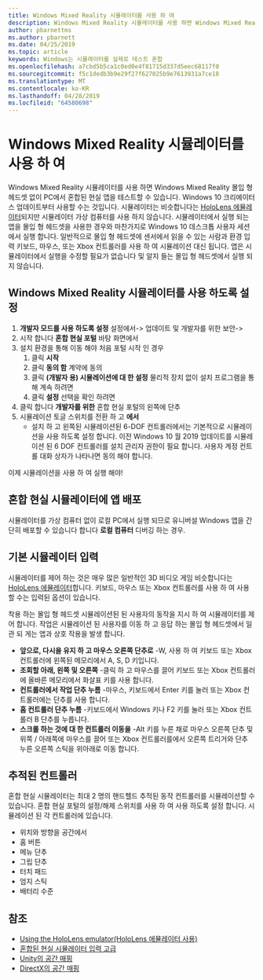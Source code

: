 ```yaml
---
title: Windows Mixed Reality 시뮬레이터를 사용 하 여
description: Windows Mixed Reality 시뮬레이터를 사용 하면 Windows Mixed Reality 몰입 형 헤드셋 없이 PC에서 혼합된 현실 앱을 테스트할 수 있습니다.
author: pbarnettms
ms.author: pbarnett
ms.date: 04/25/2019
ms.topic: article
keywords: Windows는 시뮬레이터를 실제로 테스트 혼합
ms.openlocfilehash: a7cbd5b5ca1c0ed0e4f81715d337d5eec68117f0
ms.sourcegitcommit: f5c1dedb3b9e29f27f627025b9e7613931a7ce18
ms.translationtype: MT
ms.contentlocale: ko-KR
ms.lasthandoff: 04/28/2019
ms.locfileid: "64580698"
---
```

# <a name="using-the-windows-mixed-reality-simulator"></a>Windows Mixed Reality 시뮬레이터를 사용 하 여

Windows Mixed Reality 시뮬레이터를 사용 하면 Windows Mixed Reality 몰입 형 헤드셋 없이 PC에서 혼합된 현실 앱을 테스트할 수 있습니다. Windows 10 크리에이터 스 업데이트부터 사용할 수는 것입니다. 시뮬레이터는 비슷합니다는 [HoloLens 에뮬레이터](using-the-hololens-emulator.md)되지만 시뮬레이터 가상 컴퓨터를 사용 하지 않습니다. 시뮬레이터에서 실행 되는 앱을 몰입 형 헤드셋을 사용한 경우와 마찬가지로 Windows 10 데스크톱 사용자 세션에서 실행 합니다. 일반적으로 몰입 형 헤드셋에 센서에서 읽을 수 있는 사람과 환경 입력 키보드, 마우스, 또는 Xbox 컨트롤러를 사용 하 여 시뮬레이션 대신 됩니다. 앱은 시뮬레이터에서 실행을 수정할 필요가 없습니다 및 알지 들는 몰입 형 헤드셋에서 실행 되지 않습니다.

## <a name="enabling-the-windows-mixed-reality-simulator"></a>Windows Mixed Reality 시뮬레이터를 사용 하도록 설정

1. **개발자 모드를 사용 하도록 설정** 설정에서-> 업데이트 및 개발자를 위한 보안->
2. 시작 합니다 **혼합 현실 포털** 바탕 화면에서
3. 설치 환경을 통해 이동 해야 처음 포털 시작 인 경우
   1. 클릭 **시작**
   2. 클릭 **동의 함** 계약에 동의
   3. 클릭 **(개발자 용) 시뮬레이션에 대 한 설정** 물리적 장치 없이 설치 프로그램을 통해 계속 하려면
   4. 클릭 **설정** 선택을 확인 하려면
4. 클릭 합니다 **개발자를 위한** 혼합 현실 포털의 왼쪽에 단추
5. 시뮬레이션 토글 스위치를 전환 하 고 **에서**
   * 설치 하 고 왼쪽된 시뮬레이션된 6-DOF 컨트롤러에서는 기본적으로 시뮬레이션을 사용 하도록 설정 합니다.  이전 Windows 10 월 2019 업데이트를 시뮬레이션 된 6 DOF 컨트롤러를 설치 관리자 권한이 필요 합니다.  사용자 계정 컨트롤 대화 상자가 나타나면 동의 해야 합니다.

이제 시뮬레이션을 사용 하 여 실행 해야!

## <a name="deploying-apps-to-the-mixed-reality-simulator"></a>혼합 현실 시뮬레이터에 앱 배포

시뮬레이터를 가상 컴퓨터 없이 로컬 PC에서 실행 되므로 유니버설 Windows 앱을 간단히 배포할 수 있습니다 합니다 **로컬 컴퓨터** 디버깅 하는 경우.

## <a name="basic-simulator-input"></a>기본 시뮬레이터 입력

시뮬레이터를 제어 하는 것은 매우 많은 일반적인 3D 비디오 게임 비슷합니다는 [HoloLens 에뮬레이터](using-the-hololens-emulator.md)합니다. 키보드, 마우스 또는 Xbox 컨트롤러를 사용 하 여 사용할 수는 입력된 옵션이 있습니다.

착용 하는 몰입 형 헤드셋 시뮬레이션된 된 사용자의 동작을 지시 하 여 시뮬레이터를 제어 합니다. 작업은 시뮬레이션 된 사용자를 이동 하 고 응답 하는 몰입 형 헤드셋에서 일관 되 게는 앱과 상호 작용을 발생 합니다.
* **앞으로, 다시을 유지 하 고 마우스 오른쪽 단추로** -W, 사용 하 여 키보드 또는 Xbox 컨트롤러에 왼쪽된 메모리에서 A, S, D 키입니다.
* **조회할 아래, 왼쪽 및 오른쪽** -클릭 하 고 마우스를 끌어 키보드 또는 Xbox 컨트롤러에 올바른 메모리에서 화살표 키를 사용 합니다.
* **컨트롤러에서 작업 단추 누름** -마우스, 키보드에서 Enter 키를 눌러 또는 Xbox 컨트롤러에는 단추를 사용 합니다.
* **홈 컨트롤러 단추 누름** -키보드에서 Windows 키나 F2 키를 눌러 또는 Xbox 컨트롤러 B 단추를 누릅니다.
* **스크롤 하는 것에 대 한 컨트롤러 이동을** -Alt 키를 누른 채로 마우스 오른쪽 단추 및 위쪽 / 아래쪽에 마우스를 끌어 또는 Xbox 컨트롤러를에서 오른쪽 트리거와 단추 누른 오른쪽 스틱을 위아래로 이동 합니다.

## <a name="tracked-controllers"></a>추적된 컨트롤러

혼합 현실 시뮬레이터는 최대 2 명의 핸드헬드 추적된 동작 컨트롤러를 시뮬레이션할 수 있습니다. 혼합 현실 포털의 설정/해제 스위치를 사용 하 여 사용 하도록 설정 합니다. 시뮬레이션 된 각 컨트롤러에 있습니다.
* 위치와 방향을 공간에서
* 홈 버튼
* 메뉴 단추
* 그립 단추
* 터치 패드
* 엄지 스틱
* 배터리 수준

## <a name="see-also"></a>참조
* [Using the HoloLens emulator(HoloLens 에뮬레이터 사용)](using-the-hololens-emulator.md)
* [혼합된 현실 시뮬레이터 입력 고급](advanced-hololens-emulator-and-mixed-reality-simulator-input.md)
* [Unity의 공간 매핑](spatial-mapping-in-unity.md)
* [DirectX의 공간 매핑](spatial-mapping-in-directx.md)
